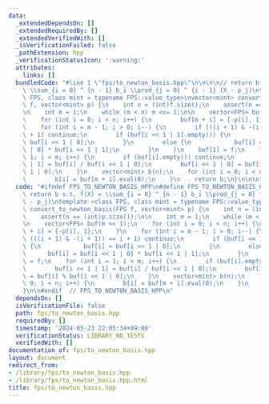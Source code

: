 ```yaml
---
data:
  _extendedDependsOn: []
  _extendedRequiredBy: []
  _extendedVerifiedWith: []
  _isVerificationFailed: false
  _pathExtension: hpp
  _verificationStatusIcon: ':warning:'
  attributes:
    links: []
  bundledCode: "#line 1 \"fps/to_newton_basis.hpp\"\n\n\n\n// return b s.t. f(X) =\
    \ \\sum_{i = 0} ^ {n - 1} b_i \\prod_{j = 0} ^ {i - 1} (X - p_j)\ntemplate <class\
    \ FPS, class mint = typename FPS::value_type>\nvector<mint> convert_to_newton_basis(FPS\
    \ f, vector<mint> p) {\n    int n = (int)f.size();\n    assert(n == (int)p.size());\n\
    \n    int m = 1;\n    while (m < n) m <<= 1;\n\n    vector<FPS> buf(m << 1);\n\
    \    for (int i = 0; i < n; i++) {\n        buf[m + i] = {-p[i], 1};\n    }\n\
    \    for (int i = m - 1; i > 0; i--) {\n        if (((i + 1) & -(i + 1)) == i\
    \ + 1) continue;\n        if (buf[i << 1 | 1].empty()) {\n            buf[i] =\
    \ buf[i << 1 | 0];\n        }\n        else {\n            buf[i] = buf[i << 1\
    \ | 0] * buf[i << 1 | 1];\n        }\n    }\n    buf[1] = f;\n    for (int i =\
    \ 1; i < m; i++) {\n        if (buf[i].empty()) continue;\n        buf[i << 1\
    \ | 1] = buf[i] / buf[i << 1 | 0];\n        buf[i << 1 | 0] = buf[i] % buf[i <<\
    \ 1 | 0];\n    }\n    vector<mint> b(n);\n    for (int i = 0; i < n; i++) {\n\
    \        b[i] = buf[m + i].eval(0);\n    }\n    return b;\n}\n\n\n"
  code: "#ifndef FPS_TO_NEWTON_BASIS_HPP\n#define FPS_TO_NEWTON_BASIS_HPP 1\n\n//\
    \ return b s.t. f(X) = \\sum_{i = 0} ^ {n - 1} b_i \\prod_{j = 0} ^ {i - 1} (X\
    \ - p_j)\ntemplate <class FPS, class mint = typename FPS::value_type>\nvector<mint>\
    \ convert_to_newton_basis(FPS f, vector<mint> p) {\n    int n = (int)f.size();\n\
    \    assert(n == (int)p.size());\n\n    int m = 1;\n    while (m < n) m <<= 1;\n\
    \n    vector<FPS> buf(m << 1);\n    for (int i = 0; i < n; i++) {\n        buf[m\
    \ + i] = {-p[i], 1};\n    }\n    for (int i = m - 1; i > 0; i--) {\n        if\
    \ (((i + 1) & -(i + 1)) == i + 1) continue;\n        if (buf[i << 1 | 1].empty())\
    \ {\n            buf[i] = buf[i << 1 | 0];\n        }\n        else {\n      \
    \      buf[i] = buf[i << 1 | 0] * buf[i << 1 | 1];\n        }\n    }\n    buf[1]\
    \ = f;\n    for (int i = 1; i < m; i++) {\n        if (buf[i].empty()) continue;\n\
    \        buf[i << 1 | 1] = buf[i] / buf[i << 1 | 0];\n        buf[i << 1 | 0]\
    \ = buf[i] % buf[i << 1 | 0];\n    }\n    vector<mint> b(n);\n    for (int i =\
    \ 0; i < n; i++) {\n        b[i] = buf[m + i].eval(0);\n    }\n    return b;\n\
    }\n\n#endif  // FPS_TO_NEWTON_BASIS_HPP\n"
  dependsOn: []
  isVerificationFile: false
  path: fps/to_newton_basis.hpp
  requiredBy: []
  timestamp: '2024-05-23 22:05:34+09:00'
  verificationStatus: LIBRARY_NO_TESTS
  verifiedWith: []
documentation_of: fps/to_newton_basis.hpp
layout: document
redirect_from:
- /library/fps/to_newton_basis.hpp
- /library/fps/to_newton_basis.hpp.html
title: fps/to_newton_basis.hpp
---
```

